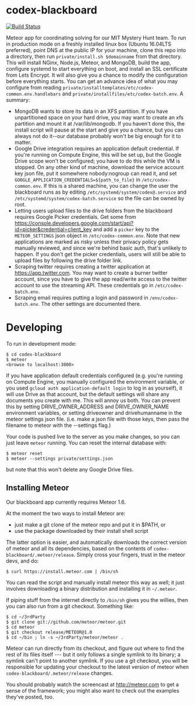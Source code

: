 codex-blackboard
================

[![Build Status](https://travis-ci.org/Torgen/codex-blackboard.svg?branch=master)](https://travis-ci.org/Torgen/codex-blackboard)

Meteor app for coordinating solving for our MIT Mystery Hunt team. To run in
production mode on a freshly installed linux box (Ubuntu 16.04LTS preferred),
point DNS at the public IP for your machine, clone this repo into a directory,
then run `private/install.sh $domainname` from that directory. This will install
NGinx, Node.js, Meteor, and MongoDB, build the app, configure systemd to start
everything on boot, and install an SSL certificate from Lets Encrypt. It will
also give you a chance to modify the configuration before everything starts.
You can get an advance idea of what you may configure from reading
`private/installtemplates/etc/codex-common.env.handlebars` and
`private/installfiles/etc/codex-batch.env`. A summary:

* MongoDB wants to store its data in an XFS partition. If you have
  unpartitioned space on your hard drive, you may want to create an xfs
  partition and mount it at /var/lib/mongodb. If you haven't done this, the
  install script will pause at the start and give you a chance, but you can
  always not do it--our database probably won't be big enough for it to matter.
* Google Drive integration requires an application default credential. If
  you're running on Compute Engine, this will be set up, but the Google Drive
  scope won't be configured; you have to do this while the VM is stopped.
  On any other kind of machine, download the service account key json file,
  put it somewhere nobody:nogroup can read it, and set
  `GOOGLE_APPLICATION_CREDENTIALS=${path_to_file}` in `/etc/codex-common.env`.
  If this is a shared machine, you can change the user the blackboard runs as
  by editing `/etc/systemd/system/codex@.service` and
  `/etc/systemd/system/codex-batch.service` so the file can be owned by root.
* Letting users upload files to the drive folders from the blackboard requires
  Google Picker credentials. Get some from
  https://console.developers.google.com/start/api?id=picker&credential=client_key
  and add a `picker` key to the `METEOR_SETTINGS` json object in
  `/etc/codex-common.env`. Note that new applications are marked as risky unless
  their privacy policy gets manually reviewed, and since we're behind basic auth,
  that's unlikely to happen. If you don't get the picker credentials, users will
  still be able to upload files by following the drive folder link.
* Scraping twitter requires creating a twitter application at
  https://app.twitter.com. You may want to create a burner twitter account,
  since you have to give the app read/write access to the twitter account to
  use the streaming API. These credentials go in `/etc/codex-batch.env`.
* Scraping email requires putting a login and password in
  `/env/codex-batch.env`. The other settings are documented there.
  
Developing
==========

To run in development mode:

    $ cd codex-blackboard
    $ meteor
    <browse to localhost:3000>

If you have application default credentials configured (e.g. you're running on
Compute Engine, you manually configured the environment variable, or you used
`gcloud auth application-default login` to log in as yourself), it will use
Drive as that account, but the default settings will share any documents you
create with me. This will annoy us both. You can prevent this by setting
DRIVE_OWNER_ADDRESS and DRIVE_OWNER_NAME environment variables, or setting
driveowner and drivehumanname in the meteor settings json file. (i.e. make a
json file with those keys, then pass the filename to meteor with the --settings flag.)

Your code is pushed live to the server as you make changes, so
you can just leave `meteor` running. You can reset the internal database with:

    $ meteor reset
    $ meteor --settings private/settings.json

but note that this won't delete any Google Drive files.

## Installing Meteor

Our blackboard app currently requires Meteor 1.6.

At the moment the two ways to install Meteor are:

* just make a git clone of the meteor repo and put it in $PATH, or
* use the package downloaded by their install shell script

The latter option is easier, and automatically downloads the correct
version of meteor and all its dependencies, based on the contents of
`codex-blackboard/.meteor/release`.  Simply cross your fingers, trust
in the meteor devs, and do:

    $ curl https://install.meteor.com | /bin/sh

You can read the script and manually install meteor this way as well;
it just involves downloading a binary distribution and installing it
in `~/.meteor`.

If piping stuff from the internet directly to `/bin/sh` gives you the
willies, then you can also run from a git checkout.  Something like:

    $ cd ~/3rdParty
    $ git clone git://github.com/meteor/meteor.git
    $ cd meteor
    $ git checkout release/METEOR@1.0
    $ cd ~/bin ; ln -s ~/3rdParty/meteor/meteor .

Meteor can run directly from its checkout, and figure out where to
find the rest of its files itself --- but it only follows a single symlink
to its binary; a symlink can't point to another symlink.  If you use a
git checkout, you will be responsible for updating your checkout to
the latest version of meteor when `codex-blackboard/.meteor/release`
changes.

You should probably watch the screencast at http://meteor.com to get a sense
of the framework; you might also want to check out the examples they've
posted, too.

